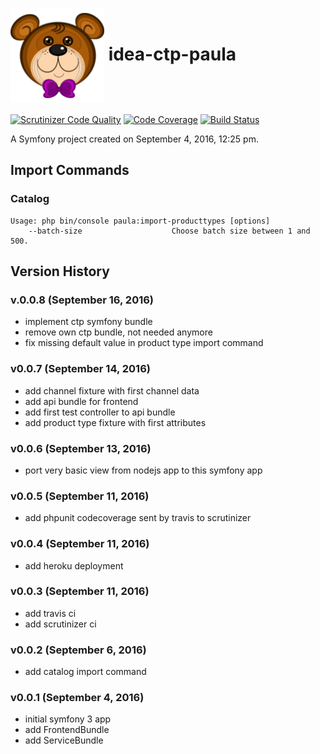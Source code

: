 # <img src="web/bundles/frontend/img/paula-logo.png" width="150" height="150" align="center"></img> idea-ctp-paula

[![Scrutinizer Code Quality](https://scrutinizer-ci.com/g/emtii/idea-ctp-paula/badges/quality-score.png?b=master)](https://scrutinizer-ci.com/g/emtii/idea-ctp-paula/?branch=master) [![Code Coverage](https://scrutinizer-ci.com/g/emtii/idea-ctp-paula/badges/coverage.png?b=master)](https://scrutinizer-ci.com/g/emtii/idea-ctp-paula/?branch=master) [![Build Status](https://scrutinizer-ci.com/g/emtii/idea-ctp-paula/badges/build.png?b=master)](https://scrutinizer-ci.com/g/emtii/idea-ctp-paula/build-status/master)

A Symfony project created on September 4, 2016, 12:25 pm.

## Import Commands
### Catalog
``` console
Usage: php bin/console paula:import-producttypes [options]
    --batch-size                    Choose batch size between 1 and 500.
```
## Version History
### v.0.0.8 (September 16, 2016)
* implement ctp symfony bundle
* remove own ctp bundle, not needed anymore
* fix missing default value in product type import command

### v0.0.7 (September 14, 2016)
* add channel fixture with first channel data
* add api bundle for frontend
* add first test controller to api bundle
* add product type fixture with first attributes

### v0.0.6 (September 13, 2016)
* port very basic view from nodejs app to this symfony app

### v0.0.5 (September 11, 2016)
* add phpunit codecoverage sent by travis to scrutinizer

### v0.0.4 (September 11, 2016)
* add heroku deployment

### v0.0.3 (September 11, 2016)
* add travis ci
* add scrutinizer ci

### v0.0.2 (September 6, 2016)
* add catalog import command

### v0.0.1 (September 4, 2016)
* initial symfony 3 app
* add FrontendBundle
* add ServiceBundle
